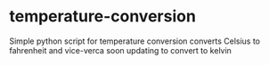 # temperature-conversion
Simple python script for temperature conversion
converts Celsius to fahrenheit and vice-verca
soon updating to convert to kelvin